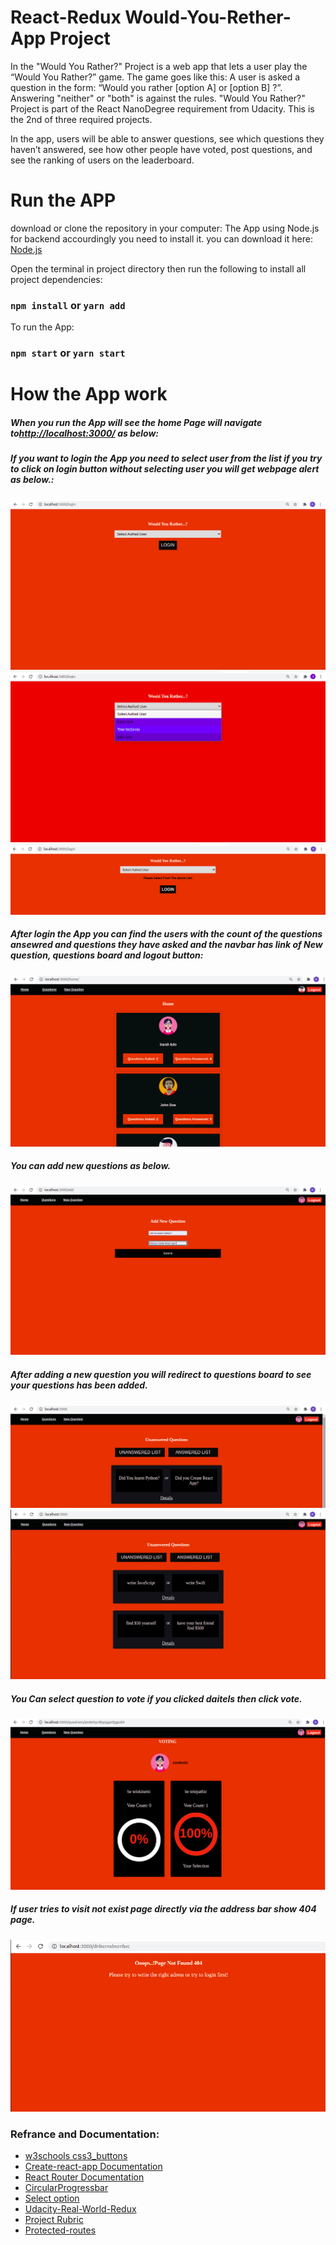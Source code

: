 
# React-Redux Would-You-Rether-App Project
In the "Would You Rather?" Project is a web app that lets a user play the “Would You Rather?” game. The game goes like this: A user is asked a question in the form: “Would you rather [option A] or [option B] ?”. Answering "neither" or "both" is against the rules.
"Would You Rather?" Project is part of the React NanoDegree requirement from Udacity. This is the 2nd of three required projects.

In the app, users will be able to answer questions, see which questions they haven’t answered, see how other people have voted, post questions, and see the ranking of users on the leaderboard.


# Run the APP
download or clone the repository in your computer:
The App using Node.js for backend accourdingly you need to install it.
you can download it here: [Node.js](https://nodejs.org/en/)


Open the terminal in project directory then run the following to install all project dependencies:

### ```npm install``` or ```yarn add``` 

To run the App:

### ```npm start```  or  ```yarn start```


# How the App work

#####  When you run the App will see the home Page will navigate to[http://localhost:3000/](http://localhost:3000/) as below:
#####  If you want to login the App you need to select user from the list if you try to click on login button without selecting user you will get webpage alert as below.:
![Login Screen](src/Image/login.png "Login Screen")
![Login Screen](src/Image/select-user.png "Select User From The List Screen")
![Login Screen](src/Image/login-faild.png "Error Screen")
#####  After login the App you can find the users with the count of the questions ansewred and questions they have asked and the navbar has link of New question, questions board and logout button:
![Home Screen](src/Image/Home.png "Home Screen")

#####  You can add new questions as below.
![New Question Screen](src/Image/NewQuestion.png "Home Screen")


#####  After adding a new question you will redirect to questions board to see your questions has been added.
![Questions Board Screen](src/Image/New-qution-has-been-listed.png "Search Screen")
![Questions Board Screen](src/Image/QuestionBoard.png "Search Screen")

#####  You Can select question to vote if you clicked daitels then click vote.
![Questions Board Screen](src/Image/questionvote.png "Search Screen")

##### If user tries to visit not exist page directly via the address bar show 404 page.
![PageNotFound Board Screen](src/Image/404.png "Search Screen")

### Refrance and Documentation:
* [w3schools css3_buttons](https://www.w3schools.com/css/css3_buttons.asp)
* [Create-react-app Documentation](https://github.com/facebookincubator/create-react-app)
* [React Router Documentation](http://knowbody.github.io/react-router-docs/)
* [CircularProgressbar](https://www.npmjs.com/package/react-circular-progressbar)
* [Select option](https://stackoverflow.com/questions/29108779/how-to-get-selected-value-of-a-dropdown-menu-in-reactjs)
* [Udacity-Real-World-Redux](https://classroom.udacity.com/nanodegrees/nd019/parts/7dab5516-d1ae-45d3-b8f8-d782b5534caf/modules/ab9d8a1f-ff75-4ba7-a2aa-82cc30383710/lessons/f126db7d-157a-4b30-90de-17bd8b07208b/concepts/9371c8b3-8df8-4fc8-a511-3b21ae438261)
* [Project Rubric](https://review.udacity.com/#!/rubrics/1567/view)
* [Protected-routes](https://ui.dev/react-router-v5-protected-routes-authentication/)
